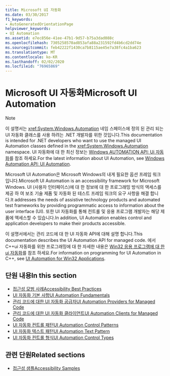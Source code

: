 ```yaml
---
title: Microsoft UI 자동화
ms.date: 03/30/2017
f1_keywords:
- AutoGeneratedOrientationPage
helpviewer_keywords:
- UI Automation
ms.assetid: e7ec856e-41ee-47b1-9d57-b75a3dad088c
ms.openlocfilehash: 7305258570ad853afa88a231592fd4b6cd2dd74e
ms.sourcegitcommit: feb42222f1430ca7b8115ae45e7a38fc4a1ba623
ms.translationtype: MT
ms.contentlocale: ko-KR
ms.lasthandoff: 02/02/2020
ms.locfileid: "76965869"
---
```

# <a name="microsoft-ui-automation"></a><span data-ttu-id="9ae3e-102">Microsoft UI 자동화</span><span class="sxs-lookup"><span data-stu-id="9ae3e-102">Microsoft UI Automation</span></span>

> [!NOTE]
> <span data-ttu-id="9ae3e-103">이 설명서는 <xref:System.Windows.Automation> 네임 스페이스에 정의 된 관리 되는 UI 자동화 클래스를 사용 하려는 .NET 개발자를 위한 것입니다.</span><span class="sxs-lookup"><span data-stu-id="9ae3e-103">This documentation is intended for .NET developers who want to use the managed UI Automation classes defined in the <xref:System.Windows.Automation> namespace.</span></span> <span data-ttu-id="9ae3e-104">UI 자동화에 대 한 최신 정보는 [Windows AUTOMATION API: Ui 자동화](/windows/win32/winauto/entry-uiauto-win32)를 참조 하세요.</span><span class="sxs-lookup"><span data-stu-id="9ae3e-104">For the latest information about UI Automation, see [Windows Automation API: UI Automation](/windows/win32/winauto/entry-uiauto-win32).</span></span>

 <span data-ttu-id="9ae3e-105">Microsoft UI Automation은 Microsoft Windows의 내게 필요한 옵션 프레임 워크입니다.</span><span class="sxs-lookup"><span data-stu-id="9ae3e-105">Microsoft UI Automation is an accessibility framework for Microsoft Windows.</span></span> <span data-ttu-id="9ae3e-106">UI (사용자 인터페이스)에 대 한 정보에 대 한 프로그래밍 방식의 액세스를 제공 하 여 보조 기술 제품 및 자동화 된 테스트 프레임 워크의 요구 사항을 해결 합니다.</span><span class="sxs-lookup"><span data-stu-id="9ae3e-106">It addresses the needs of assistive technology products and automated test frameworks by providing programmatic access to information about the user interface (UI).</span></span> <span data-ttu-id="9ae3e-107">또한 UI 자동화를 통해 컨트롤 및 응용 프로그램 개발자는 해당 제품에 액세스할 수 있습니다.</span><span class="sxs-lookup"><span data-stu-id="9ae3e-107">In addition, UI Automation enables control and application developers to make their products accessible.</span></span>

 <span data-ttu-id="9ae3e-108">이 설명서에서는 관리 코드에 대 한 UI 자동화 API에 대해 설명 합니다.</span><span class="sxs-lookup"><span data-stu-id="9ae3e-108">This documentation describes the UI Automation API for managed code.</span></span> <span data-ttu-id="9ae3e-109">에서 C++ui 자동화를 위한 프로그래밍에 대 한 자세한 내용은 [Win32 응용 프로그램에 대 한 ui 자동화](/windows/desktop/winauto/windows-automation-api-portal)를 참조 하세요.</span><span class="sxs-lookup"><span data-stu-id="9ae3e-109">For information on programming for UI Automation in C++, see [UI Automation for Win32 Applications](/windows/desktop/winauto/windows-automation-api-portal).</span></span>

## <a name="in-this-section"></a><span data-ttu-id="9ae3e-110">단원 내용</span><span class="sxs-lookup"><span data-stu-id="9ae3e-110">In this section</span></span>

- [<span data-ttu-id="9ae3e-111">접근성 모범 사례</span><span class="sxs-lookup"><span data-stu-id="9ae3e-111">Accessibility Best Practices</span></span>](accessibility-best-practices.md)
- [<span data-ttu-id="9ae3e-112">UI 자동화 기본 사항</span><span class="sxs-lookup"><span data-stu-id="9ae3e-112">UI Automation Fundamentals</span></span>](ui-automation-fundamentals.md)
- [<span data-ttu-id="9ae3e-113">관리 코드에 대한 UI 자동화 공급자</span><span class="sxs-lookup"><span data-stu-id="9ae3e-113">UI Automation Providers for Managed Code</span></span>](ui-automation-providers-for-managed-code.md)
- [<span data-ttu-id="9ae3e-114">관리 코드에 대한 UI 자동화 클라이언트</span><span class="sxs-lookup"><span data-stu-id="9ae3e-114">UI Automation Clients for Managed Code</span></span>](ui-automation-clients-for-managed-code.md)
- [<span data-ttu-id="9ae3e-115">UI 자동화 컨트롤 패턴</span><span class="sxs-lookup"><span data-stu-id="9ae3e-115">UI Automation Control Patterns</span></span>](ui-automation-control-patterns.md)
- [<span data-ttu-id="9ae3e-116">UI 자동화 텍스트 패턴</span><span class="sxs-lookup"><span data-stu-id="9ae3e-116">UI Automation Text Pattern</span></span>](ui-automation-text-pattern.md)
- [<span data-ttu-id="9ae3e-117">UI 자동화 컨트롤 형식</span><span class="sxs-lookup"><span data-stu-id="9ae3e-117">UI Automation Control Types</span></span>](ui-automation-control-types.md)

## <a name="related-sections"></a><span data-ttu-id="9ae3e-118">관련 단원</span><span class="sxs-lookup"><span data-stu-id="9ae3e-118">Related sections</span></span>

- [<span data-ttu-id="9ae3e-119">접근성 샘플</span><span class="sxs-lookup"><span data-stu-id="9ae3e-119">Accessibility Samples</span></span>](https://github.com/Microsoft/WPF-Samples/tree/master/Accessibility) 
